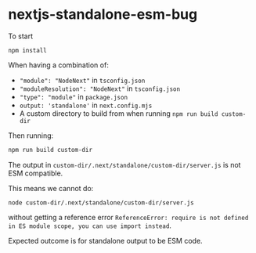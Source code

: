 # nextjs-standalone-esm-bug

To start

```
npm install
```

When having a combination of:

- `"module": "NodeNext"` in `tsconfig.json`
- `"moduleResolution": "NodeNext"` in `tsconfig.json`
- `"type": "module"` in `package.json`
- `output: 'standalone'` in `next.config.mjs`
- A custom directory to build from when running `npm run build custom-dir`

Then running:

```bash
npm run build custom-dir
```

The output in `custom-dir/.next/standalone/custom-dir/server.js` is not ESM compatible.

This means we cannot do:

```
node custom-dir/.next/standalone/custom-dir/server.js
```

without getting a reference error `ReferenceError: require is not defined in ES module scope, you can use import instead`.

Expected outcome is for standalone output to be ESM code.
